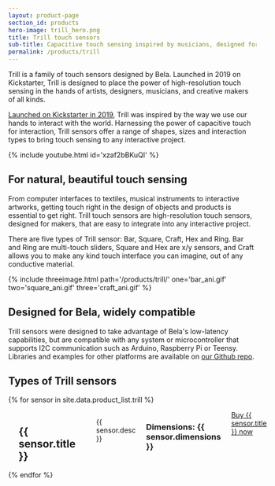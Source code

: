 ```yaml
---
layout: product-page
section_id: products
hero-image: trill_hero.png
title: Trill touch sensors
sub-title: Capacitive touch sensing inspired by musicians, designed for makers
permalink: /products/trill
---
```


Trill is a family of touch sensors designed by Bela. Launched in 2019 on Kickstarter, Trill is designed to place the power of high-resolution touch sensing in the hands of artists, designers, musicians, and creative makers of all kinds. 

<a href='https://www.kickstarter.com/projects/423153472/trill-touch-sensing-for-makers?ref=5h34wt&token=6b96b598'>Launched on Kickstarter in 2019</a>, Trill was inspired by the way we use our hands to interact with the world. Harnessing the power of capacitive touch for interaction, Trill sensors offer a range of shapes, sizes and interaction types to bring touch sensing to any interactive project.

{% include youtube.html id='xzaf2bBKuQI' %}

<h2>For natural, beautiful touch sensing</h2>

From computer interfaces to textiles, musical instruments to interactive artworks, getting touch right in the design of objects and products is essential to get right. Trill touch sensors are high-resolution touch sensors, designed for makers, that are easy to integrate into any interactive project.

There are five types of Trill sensor: Bar, Square, Craft, Hex and Ring. Bar and Ring are multi-touch sliders, Square and Hex are x/y sensors, and Craft allows you to make any kind touch interface you can imagine, out of any conductive material. 

{% include threeimage.html path='/products/trill/' one='bar_ani.gif' two='square_ani.gif' three='craft_ani.gif' %}

<h2>Designed for Bela, widely compatible</h2>

Trill sensors were designed to take advantage of Bela's low-latency capabilities, but are compatible with any system or microcontroller that supports I2C communication such as Arduino, Raspberry Pi or Teensy. Libraries and examples for other platforms are available on <a href="https://github.com/belaPlatform/trill">our Github repo</a>.

<div class='spacing two'></div>

<h2>Types of Trill sensors</h2>

{% for sensor in site.data.product_list.trill %}
<div class='row product-item'>
    <div class='medium-4 columns'>
      <img class="fadeinleft" alt="" src="{{ site.baseurl }}/images/products/trill/{{ sensor.image }}"/>
    </div>
    <div class='medium-8 columns'>
      <div class='spacing'></div>
      <h2>{{ sensor.title }}</h2>
      <div class='spacing'></div>
      <p>{{ sensor.desc }}</p>
      <h3>Dimensions: {{ sensor.dimensions }}</h3>
      <a class='button buy' href="{{ item.url }}" target='_blank'>Buy {{ sensor.title }} now <i class='fas fa-arrow-right'></i></a>
  </div>
</div>
{% endfor %}